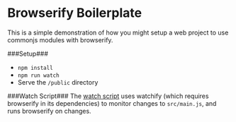 # Browserify Boilerplate

This is a simple demonstration of how you might setup a web project to use commonjs modules with browserify. 

###Setup###
  - ```npm install```
  - ```npm run watch```
  - Serve the ```/public``` directory
  
###Watch Script###
The [watch script](https://github.com/curtis1000/browserify-boilerplate/blob/master/package.json#L9) uses watchify (which requires browserify in its dependencies) to monitor changes to ```src/main.js```, and runs browserify on changes.

